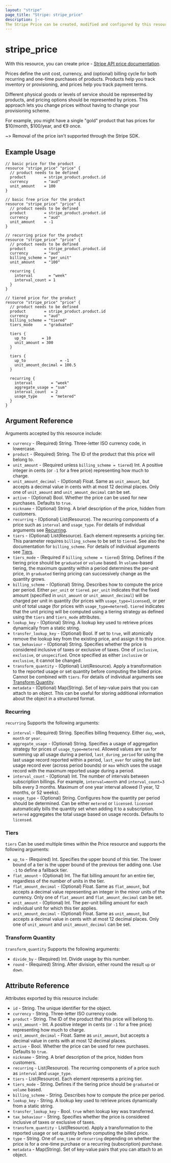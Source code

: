 ```yaml
---
layout: "stripe"
page_title: "Stripe: stripe_price"
description: |-
The Stripe Price can be created, modified and configured by this resource.
---
```


# stripe_price

With this resource, you can create price - [Stripe API price documentation](https://stripe.com/docs/api/prices).

Prices define the unit cost, currency, and (optional) billing cycle for both recurring and one-time purchases of 
products. Products help you track inventory or provisioning, and prices help you track payment terms. 

Different physical goods or levels of service should be represented by products, and pricing options should be 
represented by prices. This approach lets you change prices without having to change your provisioning scheme.

For example, you might have a single "gold" product that has prices for $10/month, $100/year, and €9 once.

~> Removal of the price isn't supported through the Stripe SDK.

## Example Usage

```hcl
// basic price for the product
resource "stripe_price" "price" {
  // product needs to be defined
  product        = stripe_product.product.id
  currency       = "aud"
  unit_amount    = 100
}

// basic free price for the product
resource "stripe_price" "price" {
  // product needs to be defined
  product        = stripe_product.product.id
  currency       = "aud"
  unit_amount    = -1
}

// recurring price for the product
resource "stripe_price" "price" {
  // product needs to be defined
  product        = stripe_product.product.id
  currency       = "aud"
  billing_scheme = "per_unit"
  unit_amount    = "100"

  recurring {
    interval       = "week"
    interval_count = 1
  }
}

// tiered price for the product
resource "stripe_price" "price" {
  // product needs to be defined
  product        = stripe_product.product.id
  currency       = "aud"
  billing_scheme = "tiered"
  tiers_mode     = "graduated"

  tiers {
    up_to       = 10
    unit_amount = 300
  }
  
  tiers {
    up_to               = -1
    unit_amount_decimal = 100.5
  }

  recurring {
    interval        = "week"
    aggregate_usage = "sum"
    interval_count  = 2
    usage_type      = "metered"
  }
}

```

## Argument Reference

Arguments accepted by this resource include:

* `currency` - (Required) String. Three-letter ISO currency code, in lowercase.
* `product` - (Required) String. The ID of the product that this price will belong to.
* `unit_amount` - (Required unless `billing_scheme = tiered`) Int. A positive integer in cents (or `-1` for a free price) representing how much to charge.
* `unit_amount_decimal` - (Optional) Float. Same as `unit_amount`, but accepts a decimal value in cents with at most 12 decimal places. Only one of `unit_amount` and `unit_amount_decimal` can be set.
* `active` - (Optional) Bool. Whether the price can be used for new purchases. Defaults to `true`.
* `nickname` - (Optional) String. A brief description of the price, hidden from customers.
* `recurring` - (Optional) List(Resource). The recurring components of a price such as `interval` and `usage_type`. For details of individual arguments see [Recurring](#recurring).
* `tiers` - (Optional) List(Resource). Each element represents a pricing tier. This parameter requires `billing_scheme` to be set to `tiered`. See also the documentation for `billing_scheme`. For details of individual arguments see [Tiers](#tiers).
* `tiers_mode` - (Required if `billing_scheme = tiered`) String. Defines if the tiering price should be `graduated` or `volume` based. In `volume`-based tiering, the maximum quantity within a period determines the per-unit price, in `graduated` tiering pricing can successively change as the quantity grows.
* `billing_scheme` - (Optional) String. Describes how to compute the price per period. Either `per_unit` or `tiered`. `per_unit` indicates that the fixed amount (specified in `unit_amount` or `unit_amount_decimal`) will be charged per unit in quantity (for prices with `usage_type=licensed`), or per unit of total usage (for prices with `usage_type=metered`). `tiered` indicates that the unit pricing will be computed using a tiering strategy as defined using the `tiers` and `tiers_mode` attributes.
* `lookup_key` - (Optional) String. A lookup key used to retrieve prices dynamically from a static string.
* `transfer_lookup_key` - (Optional) Bool. If set to `true`, will atomically remove the lookup key from the existing price, and assign it to this price.
* `tax_behaviour` - (Optional) String. Specifies whether the price is considered inclusive of taxes or exclusive of taxes. One of `inclusive`, `exclusive`, or `unspecified`. Once specified as either `inclusive` or `exclusive`, it cannot be changed.
* `transform_quantity` - (Optional) List(Resource). Apply a transformation to the reported usage or set quantity before computing the billed price. Cannot be combined with `tiers`. For details of individual arguments see [Transform Quantity](#transform-quantity).
* `metadata` - (Optional) Map(String). Set of key-value pairs that you can attach to an object. This can be useful for storing additional information about the object in a structured format.

### Recurring

`recurring` Supports the following arguments:

* `interval` - (Required) String. Specifies billing frequency. Either `day`, `week`, `month` or `year`.
* `aggregate_usage` - (Optional) String. Specifies a usage of aggregation strategy for prices of `usage_type=metered`. Allowed values are `sum` for summing up all usage during a period, `last_during_period` for using the last usage record reported within a period, `last_ever` for using the last usage record ever (across period bounds) or `max` which uses the usage record with the maximum reported usage during a period.
* `interval_count` - (Optional) Int. The number of intervals between subscription billings. For example, `interval=month` and `interval_count=3` bills every 3 months. Maximum of one year interval allowed (1 year, 12 months, or 52 weeks).
* `usage_type` - (Optional) String. Configures how the quantity per period should be determined. Can be either `metered` or `licensed`. `licensed` automatically bills the quantity set when adding it to a subscription. `metered` aggregates the total usage based on usage records. Defaults to `licensed`.

### Tiers

`tiers` Can be used multiple times within the Price resource and supports the following arguments:

* `up_to` - (Required) Int. Specifies the upper bound of this tier. The lower bound of a tier is the upper bound of the previous tier adding one. Use `-1` to define a fallback tier.
* `flat_amount` - (Optional) Int. The flat billing amount for an entire tier, regardless of the number of units in the tier.
* `flat_amount_decimal` - (Optional) Float. Same as `flat_amount`, but accepts a decimal value representing an integer in the minor units of the currency. Only one of `flat_amount` and `flat_amount_decimal` can be set.
* `unit_amount` - (Optional) Int. The per-unit billing amount for each individual unit for which this tier applies.
* `unit_amount_decimal` - (Optional) Float. Same as `unit_amount`, but accepts a decimal value in cents with at most 12 decimal places. Only one of `unit_amount` and `unit_amount_decimal` can be set.

### Transform Quantity

`transform_quantity` Supports the following arguments:

* `divide_by` - (Required) Int. Divide usage by this number.
* `round` - (Required) String. After division, either round the result `up` or `down`.

## Attribute Reference

Attributes exported by this resource include:

* `id` - String. The unique identifier for the object.
* `currency` - String. Three-letter ISO currency code.
* `product` - String. The ID of the product that this price will belong to.
* `unit_amount` - Int. A positive integer in cents (or `-1` for a free price) representing how much to charge.
* `unit_amount_decimal` - Float. Same as `unit_amount`, but accepts a decimal value in cents with at most 12 decimal places.
* `active` - Bool. Whether the price can be used for new purchases. Defaults to `true`.
* `nickname` - String. A brief description of the price, hidden from customers.
* `recurring` - List(Resource). The recurring components of a price such as `interval` and `usage_type`. 
* `tiers` - List(Resource). Each element represents a pricing tier. 
* `tiers_mode` - String. Defines if the tiering price should be `graduated` or `volume` based.
* `billing_scheme` - String. Describes how to compute the price per period. 
* `lookup_key` - String. A lookup key used to retrieve prices dynamically from a static string.
* `transfer_lookup_key` - Bool. `true` when lookup key was transferred.
* `tax_behaviour` - String. Specifies whether the price is considered inclusive of taxes or exclusive of taxes.
* `transform_quantity` - List(Resource). Apply a transformation to the reported usage or set quantity before computing the billed price. 
* `type` - String. One of `one_time` or `recurring` depending on whether the price is for a one-time purchase or a recurring (subscription) purchase.
* `metadata` - Map(String). Set of key-value pairs that you can attach to an object.